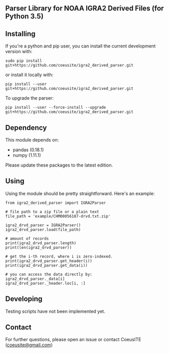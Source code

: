 Parser Library for NOAA IGRA2 Derived Files (for Python 3.5)
--------------------------------

Installing
-------------------------------
If you're a python and pip user, you can install the current development version with:

```
sudo pip install git+https://github.com/coeusite/igra2_derived_parser.git
```

or install it locally with:

```
pip install --user git+https://github.com/coeusite/igra2_derived_parser.git
```

To upgrade the parser:
```
pip install --user --force-install --upgrade git+https://github.com/coeusite/igra2_derived_parser.git
```

Dependency
------------------------------
This module depends on:
* pandas (0.18.1)
* numpy (1.11.1)

Please update these packages to the latest edition.


Using
------------------------------
Using the module should be pretty straightforward. Here's an example:

```
from igra2_derived_parser import IGRA2Parser

# file path to a zip file or a plain text
file_path = 'example/CHM00056187-drvd.txt.zip'

igra2_drvd_parser = IGRA2Parser()
igra2_drvd_parser.load(file_path)

# amount of records
print(igra2_drvd_parser.length)
print(len(igra2_drvd_parser))

# get the i-th record, where i is zero-indexed.
print(igra2_drvd_parser.get_header(i))
print(igra2_drvd_parser.get_data(i))

# you can access the data directly by:
igra2_drvd_parser._data[i]
igra2_drvd_parser._header.loc[i, :]
```

Developing
--------------------------------
Testing scripts have not been implemented yet.


Contact
--------------------------------
For further questions, please open an issue or contact CoeusITE (coeusite@gmail.com)
